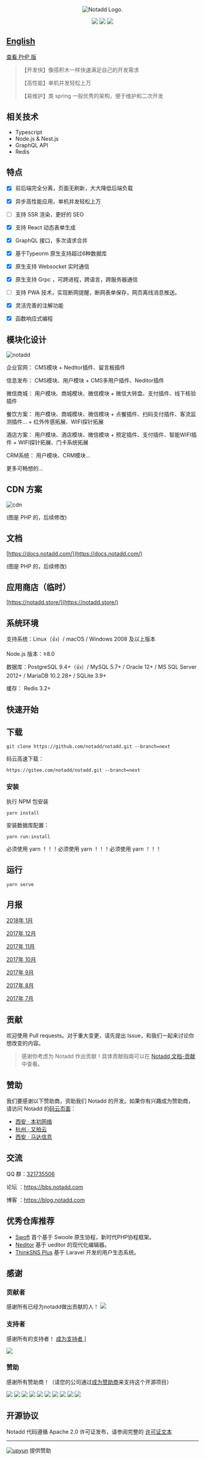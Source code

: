 <p align="center"><img src="https://www.notadd.com/src/notado_logo420x96.svg" alt="Notadd Logo."></p>
<p align="center">
<a href="https://jq.qq.com/?_wv=1027&k=5qVzRh4" title="Notadd 官方技术交流群"><img src="https://img.shields.io/badge/QQ%20Group-321735506-6782d6.svg?style=flat-square"></a>
<a href="https://gitq.com/notadd/notadd" title="Build Status"><img src="https://gitq.com/badge.svg"></a>
<a href="https://travis-ci.org/notadd/next" title="Build Status"><img src="https://img.shields.io/travis/notadd/next.svg?style=flat-square"></a>
</p>

## [English](README.md)

[查看 PHP 版](https://github.com/notadd/notadd/tree/php-master)




> 【开发快】像搭积木一样快速满足自己的开发需求
>
> 【高性能】单机并发轻松上万
> 
> 【易维护】类 spring 一般优秀的架构，便于维护和二次开发



## 相关技术

- Typescript
- Node.js & Nest.js
- GraphQL API
- Redis

## 特点

- [x] 前后端完全分离，页面无刷新，大大降低后端负载
- [x] 异步高性能应用，单机并发轻松上万
- [ ] 支持 SSR 渲染，更好的 SEO
- [x] 支持 React 动态表单生成
- [x] GraphQL 接口，多次请求合并
- [x] 基于Typeorm 原生支持超过6种数据库
- [x] 原生支持 Websocket 实时通信
- [x] 原生支持 Grpc ，可跨进程，跨语言，跨服务器通信
- [ ] 支持 PWA 技术，实现断网提醒，断网表单保存，网页离线消息推送。
- [x] 灵活完善的注解功能
- [x] 函数响应式编程


## 模块化设计


![notadd](https://www.notadd.com/src/app.svg)

企业官网： CMS模块 + Neditor插件、留言板插件

信息发布： CMS模块、用户模块 + CMS多用户插件、Neditor插件

微信商城： 用户模块、商城模块、微信模块 + 微信大转盘、支付插件、线下核验插件

餐饮方案： 用户模块、商城模块、微信模块 + 点餐插件、扫码支付插件、客流监测插件... + 红外传感拓展、WIFI探针拓展

酒店方案： 用户模块、酒店模块、微信模块 + 预定插件、支付插件、智能WIFI插件 + WIFI探针拓展、门卡系统拓展

CRM系统： 用户模块、CRM模块...

更多可畅想的...

## CDN 方案 

![cdn](https://www.notadd.com/src/cdn.svg)

(图是 PHP 的，后续修改)

## 文档

[https://docs.notadd.com/](https://docs.notadd.com/)

(图是 PHP 的，后续修改)

## 应用商店（临时）

[https://notadd.store/](https://notadd.store/)


## 系统环境

支持系统：Linux（👍）/ macOS / Windows 2008 及以上版本

Node.js 版本：≥8.0

数据库：PostgreSQL 9.4+（👍）/ MySQL 5.7+ / Oracle 12+ / MS SQL Server 2012+ / MariaDB 10.2.28+ / SQLite 3.9+ 

缓存： Redis 3.2+


## 快速开始

## 下载

```
git clone https://github.com/notadd/notadd.git --branch=next
```

码云高速下载：

```
https://gitee.com/notadd/notadd.git --branch=next
```

### 安装

执行 NPM 包安装

```
yarn install
```

安装数据库配置：
```
yarn run:install

```
必须使用 yarn ！！！必须使用 yarn ！！！必须使用 yarn ！！！

## 运行

```
yarn serve
```

## 月报

[2018年 1月](https://blog.notadd.com/2018/01/01/2018-01/)

[2017年 12月](https://blog.notadd.com/2017/12/08/2017-12/)

[2017年 11月](https://blog.notadd.com/2017/11/11/2017-11/)

[2017年 10月](https://blog.notadd.com/2017/10/11/2017-10/)

[2017年 9月](https://blog.notadd.com/2017/09/22/2017-09/)

[2017年 8月](https://blog.notadd.com/2017/09/01/2017-08/)

[2017年 7月](https://blog.notadd.com/2017/08/01/2017-07/)



## 贡献

欢迎使用 Pull requests。对于重大变更，请先提出 Issue，和我们一起来讨论你想改变的内容。

> 感谢你考虑为 Notadd 作出贡献！具体贡献指南可以在 [Notadd 文档-贡献](https://docs.notadd.com/#/v1/?id=%e8%b4%a1%e7%8c%ae) 中查看。


## 赞助

我们要感谢以下赞助商，资助我们 Notadd 的开发。如果你有兴趣成为赞助商，请访问 Notadd 的[码云页面](https://gitee.com/notadd/notadd?donate=true)：

- [西安 · 本初网络](https://www.ibenchu.com)
- [杭州 · 又拍云](https://www.upyun.com)
- [西安 · 马达信息](#)


## 交流

QQ 群：[321735506](https://jq.qq.com/?_wv=1027&k=5qVzRh4)

论坛 ：https://bbs.notadd.com

博客 ：https://blog.notadd.com

## 优秀仓库推荐

- [Swoft](https://github.com/swoft-cloud/swoft) 首个基于 Swoole 原生协程，新时代PHP协程框架。
- [Neditor](https://github.com/notadd/neditor) 基于 ueditor 的现代化编辑器。
- [ThinkSNS Plus](https://github.com/slimkit/thinksns-plus) 基于 Laravel 开发的用户生态系统。

## 感谢


### 贡献者

感谢所有已经为notadd做出贡献的人！
<a href="graphs/contributors"><img src="https://opencollective.com/notadd/contributors.svg?width=890&button=false" /></a>


### 支持者

感谢所有的支持者！ [ 成为支持者 ](https://opencollective.com/notadd#backer)]

<a href="https://opencollective.com/notadd#backers" target="_blank"><img src="https://opencollective.com/notadd/backers.svg?width=890"></a>


### 赞助

感谢所有赞助商！（请您的公司通过[成为赞助商](https://opencollective.com/notadd#sponsor)来支持这个开源项目）

<a href="https://opencollective.com/notadd/sponsor/0/website" target="_blank"><img src="https://opencollective.com/notadd/sponsor/0/avatar.svg"></a>
<a href="https://opencollective.com/notadd/sponsor/1/website" target="_blank"><img src="https://opencollective.com/notadd/sponsor/1/avatar.svg"></a>
<a href="https://opencollective.com/notadd/sponsor/2/website" target="_blank"><img src="https://opencollective.com/notadd/sponsor/2/avatar.svg"></a>
<a href="https://opencollective.com/notadd/sponsor/3/website" target="_blank"><img src="https://opencollective.com/notadd/sponsor/3/avatar.svg"></a>
<a href="https://opencollective.com/notadd/sponsor/4/website" target="_blank"><img src="https://opencollective.com/notadd/sponsor/4/avatar.svg"></a>
<a href="https://opencollective.com/notadd/sponsor/5/website" target="_blank"><img src="https://opencollective.com/notadd/sponsor/5/avatar.svg"></a>
<a href="https://opencollective.com/notadd/sponsor/6/website" target="_blank"><img src="https://opencollective.com/notadd/sponsor/6/avatar.svg"></a>
<a href="https://opencollective.com/notadd/sponsor/7/website" target="_blank"><img src="https://opencollective.com/notadd/sponsor/7/avatar.svg"></a>
<a href="https://opencollective.com/notadd/sponsor/8/website" target="_blank"><img src="https://opencollective.com/notadd/sponsor/8/avatar.svg"></a>
<a href="https://opencollective.com/notadd/sponsor/9/website" target="_blank"><img src="https://opencollective.com/notadd/sponsor/9/avatar.svg"></a>

## 开源协议

Notadd 代码遵循 Apache 2.0 许可证发布，请参阅完整的 [许可证文本](LICENSE)

----------

[![upyun](https://www.notadd.com/src/upyun.svg "又拍云")](https://console.upyun.com/register/?invite=r17EYO3BW) 提供赞助
